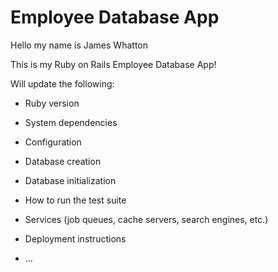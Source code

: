 # Employee Database App

Hello my name is James Whatton

This is my Ruby on Rails Employee Database App!

Will update the following:

* Ruby version

* System dependencies

* Configuration

* Database creation

* Database initialization

* How to run the test suite

* Services (job queues, cache servers, search engines, etc.)

* Deployment instructions

* ...
